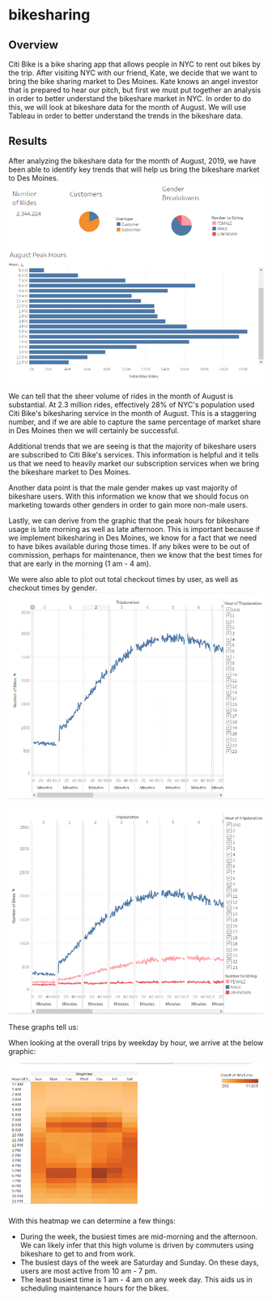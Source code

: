 # bikesharing

## Overview

Citi Bike is a bike sharing app that allows people in NYC to rent out bikes by the trip. After visiting NYC with our friend, Kate, we decide that we want to bring the bike sharing market to Des Moines. Kate knows an angel investor that is prepared to hear our pitch, but first we must put together an analysis in order to better understand the bikeshare market in NYC. In order to do this, we will look at bikeshare data for the month of August. We will use Tableau in order to better understand the trends in the bikeshare data.

## Results

After analyzing the bikeshare data for the month of August, 2019, we have been able to identify key trends that will help us bring the bikeshare market to Des Moines. 
![](https://github.com/christianhargett/bikesharing/blob/main/Summary_stats.png)

We can tell that the sheer volume of rides in the month of August is substantial. At 2.3 million rides, effectively 28% of NYC's population used Citi Bike's bikesharing service in the month of August. This is a staggering number, and if we are able to capture the same percentage of market share in Des Moines then we will certainly be successful.

Additional trends that we are seeing is that the majority of bikeshare users are subscribed to Citi Bike's services. This information is helpful and it tells us that we need to heavily market our subscription services when we bring the bikeshare market to Des Moines. 

Another data point is that the male gender makes up vast majority of bikeshare users. With this information we know that we should focus on marketing towards other genders in order to gain more non-male users. 

Lastly, we can derive from the graphic that the peak hours for bikeshare usage is late morning as well as late afternoon. This is important because if we implement bikesharing in Des Moines, we know for a fact that we need to have bikes available during those times. If any bikes were to be out of commission, perhaps for maintenance, then we know that the best times for that are early in the morning (1 am - 4 am). 

We were also able to plot out total checkout times by user, as well as checkout times by gender.
![](https://github.com/christianhargett/bikesharing/blob/main/Checkout_time_by_user.png)

![](https://github.com/christianhargett/bikesharing/blob/main/Checkout_times_by_gender.png)

These graphs tell us:

When looking at the overall trips by weekday by hour, we arrive at the below graphic:

![](https://github.com/christianhargett/bikesharing/blob/main/Trips_by_weekday_per_hour.png)

With this heatmap we can determine a few things:
- During the week, the busiest times are mid-morning and the afternoon. We can likely infer that this high volume is driven by commuters using bikeshare to get to and from work.
- The busiest days of the week are Saturday and Sunday. On these days, users are most active from 10 am - 7 pm. 
- The least busiest time is 1 am - 4 am on any week day. This aids us in scheduling maintenance hours for the bikes.


